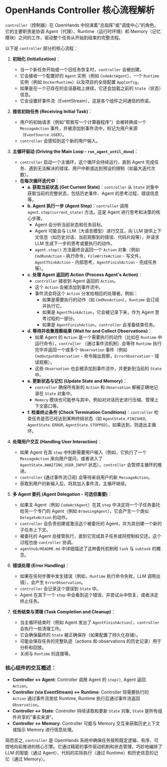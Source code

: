 # OpenHands Controller 核心流程解析

`controller`（控制器）在 OpenHands 中扮演着"总指挥"或"调度中心"的角色。它的主要职责是协调 Agent（代理）、Runtime（运行时环境）和 Memory（记忆模块）之间的工作，驱动整个任务从开始到结束的完整流程。

以下是 `controller` 部分的核心流程：

1.  **初始化 (Initialization)**：
    *   当一个新任务开始或一个旧任务恢复时，`controller` 会被创建。
    *   它会接收一个配置好的 `Agent` 实例（例如 `CodeActAgent`）、一个 `Runtime` 实例（例如 `DockerRuntime`）以及项目的全局配置 `AppConfig`。
    *   如果是在一个已存在的会话基础上继续，它还会加载之前的 `State`（状态）信息。
    *   它会设置好事件流（EventStream），这是各个组件之间通信的桥梁。

2.  **接收初始任务 (Receiving Initial Task)**：
    *   用户的初始请求（例如"帮我写一个计算器程序"）会被转换成一个 `MessageAction` 事件，并被添加到事件流中，标记为用户来源（`EventSource.USER`）。
    *   `controller` 会感知到这个新的用户输入。

3.  **主循环驱动 (Driving the Main Loop - `run_agent_until_done`)**：
    *   `controller` 启动一个主循环，这个循环会持续运行，直到 Agent 完成任务、遇到无法解决的错误、用户中断或达到预设的限制（如最大迭代次数）。
    *   **在每次循环迭代中**：
        *   **a. 获取当前状态 (Get Current State)**：`controller` 从 `State` 对象中获取当前的完整状态，包括历史事件、Agent 的思考过程、错误信息等。
        *   **b. Agent 执行一步 (Agent Step)**：`controller` 调用 `agent.step(current_state)` 方法。这是 Agent 进行思考和决策的核心步骤。
            *   Agent 会分析当前状态和任务目标。
            *   Agent 可能会与 LLM（大语言模型）进行交互，向 LLM 提供上下文信息（如历史对话、当前观察到的错误、代码片段等），并请求 LLM 生成下一步的思考或要执行的动作。
            *   `agent.step()` 方法最终会返回一个 `Action` 对象（例如 `CmdRunAction` - 执行命令，`FileWriteAction` - 写文件，`AgentThinkAction` - 内部思考，`AgentFinishAction` - 完成任务等）。
        *   **c. 处理 Agent 返回的 Action (Process Agent's Action)**：
            *   `controller` 接收到 Agent 返回的 `Action`。
            *   这个 `Action` 会被添加到事件流中。
            *   事件流会将这个 `Action` 分发给相应的处理者。例如：
                *   如果是需要执行的动作（如 `CmdRunAction`），`Runtime` 会订阅并执行它。
                *   如果是 `AgentThinkAction`，它会被记录下来，作为 Agent 思考过程的一部分。
                *   如果是 `AgentFinishAction`，`controller` 会准备结束任务。
        *   **d. 等待并收集观察结果 (Wait for and Collect Observations)**：
            *   如果 Agent 的 `Action` 是一个需要执行的动作（比如在 `Runtime` 中运行命令），`controller` （通过事件流机制）会等待 `Runtime` 执行完毕并返回一个或多个 `Observation` 事件（例如 `CmdOutputObservation` - 命令输出观察，`ErrorObservation` - 错误观察）。
            *   这些 `Observation` 也会被添加到事件流中，并更新到当前的 `State` 中。
        *   **e. 更新状态与记忆 (Update State and Memory)**：
            *   `controller` 确保所有新的 `Action` 和 `Observation` 都被正确地记录在 `State` 对象中。
            *   `Memory` 模块也可能参与其中，例如对对话历史进行压缩、管理上下文窗口等。
        *   **f. 检查终止条件 (Check Termination Conditions)**：`controller` 检查任务是否已经达到某种终结状态（如 `AgentState.FINISHED`, `AgentState.ERROR`, `AgentState.STOPPED`）。如果达到，则退出主循环。

4.  **处理用户交互 (Handling User Interaction)**：
    *   如果 Agent 在其 `step` 中判断需要用户输入（例如，它执行了一个 `MessageAction` 来向用户提问，或者进入了 `AgentState.AWAITING_USER_INPUT` 状态），`controller` 会暂停主循环的推进。
    *   `controller` (通过事件流订阅) 会等待来自用户的新 `MessageAction`。
    *   获取到用户的新输入后，将其加入事件流，主循环继续。

5.  **多 Agent 委托 (Agent Delegation - 可选但重要)**：
    *   如果主 Agent（例如 `CodeActAgent`）在其 `step` 中决定将一个子任务委托给另一个专门的 Agent（例如 `BrowsingAgent`），它会产生一个类似 `DelegateAction` 的动作。
    *   `controller` 会负责创建或激活这个被委托的 Agent，并为其创建一个新的子任务上下文。
    *   被委托的 Agent 会接管执行，直到它完成其子任务或将控制权交还。这个过程也由 `controller` 协调。
    *   `agenthub/README.md` 中详细描述了这种委托机制和 `task` 与 `subtask` 的概念。

6.  **错误处理 (Error Handling)**：
    *   如果在任何步骤中发生错误（例如，`Runtime` 执行命令失败，LLM 调用出错），会产生 `ErrorObservation`。
    *   `controller` 会记录这个错误到 `State` 中。
    *   Agent 在其下一个 `step` 中会看到这个错误，并尝试从中恢复，或者决定终止任务。

7.  **任务结束与清理 (Task Completion and Cleanup)**：
    *   当主循环结束时（例如 Agent 发出了 `AgentFinishAction`），`controller` 会执行一些清理工作。
    *   它会确保最终的 `State` 被正确保存（如果配置了持久化存储）。
    *   可能会保存任务的完整轨迹（actions 和 observations 的历史记录）用于分析和回放。
    *   关闭与 `Runtime` 的连接等。

### 核心组件的交互概述：

*   **Controller <-> Agent**: Controller 调用 Agent 的 `step()`, Agent 返回 `Action`。
*   **Controller (via EventStream) <-> Runtime**: Controller 将需要执行的 `Action` 通过事件流发给 Runtime, Runtime 执行后通过事件流返回 `Observation`。
*   **Controller <-> State**: Controller 持续读取和更新 `State` 对象, `State` 是所有组件共享的"事实来源"。
*   **Controller <-> Memory**: Controller 可能与 Memory 交互来获取历史上下文或指示 Memory 进行信息处理。

简而言之, `controller` 是 OpenHands 系统中确保任务按照既定逻辑、有序、可控地向前推进的核心引擎。它通过精密的事件驱动机制和状态管理，巧妙地编排了 LLM 的智能（通过 Agent）、代码的实际执行（通过 Runtime）和历史信息的记忆（通过 Memory）。 